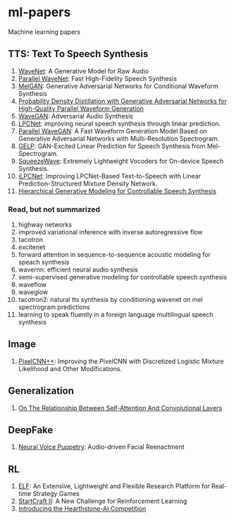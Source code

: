 # ml-papers
Machine learning papers

## TTS: Text To Speech Synthesis

1. [WaveNet](./tts/wavenet.md): A Generative Model for Raw Audio
2. [Parallel WaveNet](./tts/parallel_wavenet.md): Fast High-Fidelity Speech Synthesis
3. [MelGAN](./tts/melgan.md): Generative Adversarial Networks for Conditional Waveform Synthesis
4. [Probability Density Distillation with Generative Adversarial Networks for High-Quality Parallel Waveform Generation](./tts/probability_density_distillation_with_generative_adversarial_networks_for_high_quality_parallel_waveform_generation.md)
5. [WaveGAN](./tts/wavegan.md): Adversarial Audio Synthesis
6. [LPCNet](./tts/lpcnet.md): improving neural speech synthesis through linear prediction.
7. [Parallel WaveGAN](./tts/parallel_wavegan.md): A Fast Waveform Generation Model Based on Generative Adversarial Networks with Multi-Resolution Spectrogram.
8. [GELP](./tts/gelp.md): GAN-Excited Linear Prediction for Speech Synthesis from Mel-Spectrogram.
9. [SqueezeWave](./tts/squeezewave.md): Extremely Lightweight Vocoders for On-device Speech Synthesis.
10. [iLPCNet](./tts/ilpcnet.md): Improving LPCNet-Based Text-to-Speech with Linear Prediction-Structured Mixture Density Network.
11. [Hierarchical Generative Modeling for Controllable Speech Synthesis](./tts/hierarchical.md)

### Read, but not summarized
1. highway networks
2. improved variational inference with inverse autoregressive flow
3. tacotron
4. excitenet
5. forward attention in sequence-to-sequence acoustic modeling for speach synthesis
6. wavernn: efficient neural audio synthesis
7. semi-supervised generative modeling for controllable speech synthesis
8. waveflow
9.  waveglow
10. tacotron2: natural tts synthesis by conditioning wavenet on mel spectrogram predictions
11. learning to speak fluently in a foreign language multilingual speech synthesis

## Image

1. [PixelCNN++](./image/pixelcnnpp.md): Improving the PixelCNN with Discretized Logistic Mixture Likelihood and Other Modifications.

## Generalization

1. [On The Relationship Between Self-Attention And Convolutional Layers](./generalization/on_the_relationship_between_self_attention_and_convolutional_layers.md)

## DeepFake

1. [Neural Voice Puppetry](./deepfake/neural_voice_puppetry.md): Audio-driven Facial Reenactment

## RL

1. [ELF](./rl/elf.md): An Extensive, Lightweight and Flexible Research Platform for Real-time Strategy Games
2. [StartCraft II](./rl/starcraft2.md): A New Challenge for Reinforcement Learning
3. [Introducing the Hearthstone-AI Competition](./rl/introducing_the_hearthstone_ai_competition.md)
